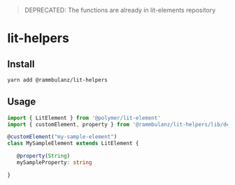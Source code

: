 > DEPRECATED: The functions are already in lit-elements repository

# lit-helpers

## Install

```sh
yarn add @rammbulanz/lit-helpers
```

## Usage

```typescript
import { LitElement } from '@polymer/lit-element'
import { customElement, property } from '@rammbulanz/lit-helpers/lib/decorators'

@customElement("my-sample-element")
class MySampleElement extends LitElement {

   @property(String)
   mySampleProperty: string

}
```
